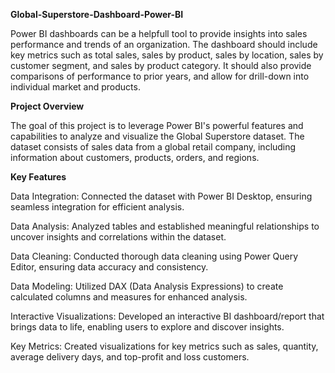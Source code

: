 **Global-Superstore-Dashboard-Power-BI**

Power BI dashboards can be a helpfull tool to provide insights into sales performance and trends of an organization.
The dashboard should include key metrics such as total sales, sales by product, sales by location, sales by customer segment, and sales by product category.
It should also provide comparisons of performance to prior years, and allow for drill-down into individual market and products.

**Project Overview**

The goal of this project is to leverage Power BI's powerful features and capabilities to analyze and visualize the Global Superstore dataset. The dataset consists of sales data from a global retail company, including information about customers, products, orders, and regions.

**Key Features**

Data Integration: Connected the dataset with Power BI Desktop, ensuring seamless integration for efficient analysis.

Data Analysis: Analyzed tables and established meaningful relationships to uncover insights and correlations within the dataset.

Data Cleaning: Conducted thorough data cleaning using Power Query Editor, ensuring data accuracy and consistency.

Data Modeling: Utilized DAX (Data Analysis Expressions) to create calculated columns and measures for enhanced analysis.

Interactive Visualizations: Developed an interactive BI dashboard/report that brings data to life, enabling users to explore and discover insights.

Key Metrics: Created visualizations for key metrics such as sales, quantity, average delivery days, and top-profit and loss customers.

